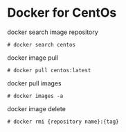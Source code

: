 # Docker for CentOs

docker search image repository

```linux
# docker search centos
```

docker image pull

```linux
# docker pull centos:latest
```

docker pull images 

```linux
# docker images -a
```

docker image delete

```linux
# docker rmi {repository name}:{tag} 
```